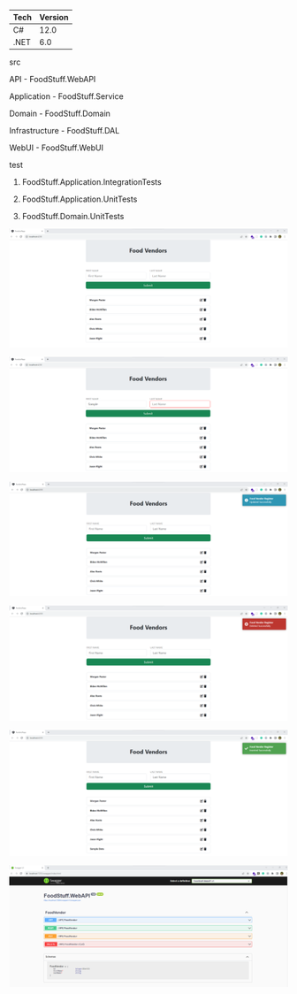 | Tech          | Version       |
| ------------- | ------------- |
| C#            |         12.0  |
| .NET          |           6.0 |

src


API - FoodStuff.WebAPI

Application - FoodStuff.Service

Domain - FoodStuff.Domain 

Infrastructure - FoodStuff.DAL

WebUI - FoodStuff.WebUI


test 

1. FoodStuff.Application.IntegrationTests

2. FoodStuff.Application.UnitTests

3. FoodStuff.Domain.UnitTests

![Alt text](WebUI/screenshots/default_ui.png)

![Alt text](WebUI/screenshots/frontend_validation.png)

![Alt text](WebUI/screenshots/food_vendor_updated.png)

![Alt text](WebUI/screenshots/food_vendor_deleted.png)

![Alt text](WebUI/screenshots/food_vendor_added.png)

![Alt text](WebUI/screenshots/swagger_api.png)